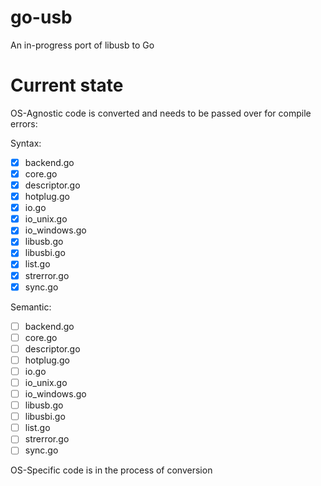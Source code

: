 # go-usb
An in-progress port of libusb to Go

# Current state

OS-Agnostic code is converted and needs to be passed over for compile errors:

Syntax: 
* [x] backend.go
* [x] core.go
* [x] descriptor.go
* [x] hotplug.go
* [x] io.go
* [x] io_unix.go
* [x] io_windows.go
* [x] libusb.go
* [x] libusbi.go
* [x] list.go
* [x] strerror.go
* [x] sync.go

Semantic:
* [ ] backend.go
* [ ] core.go
* [ ] descriptor.go
* [ ] hotplug.go
* [ ] io.go
* [ ] io_unix.go
* [ ] io_windows.go
* [ ] libusb.go
* [ ] libusbi.go
* [ ] list.go
* [ ] strerror.go
* [ ] sync.go

OS-Specific code is in the process of conversion

